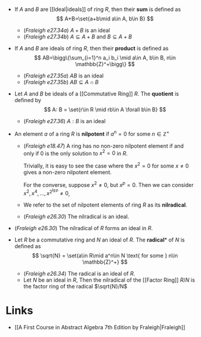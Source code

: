 * If $A$ and $B$ are [[Ideal|ideals]] of ring $R$, then their **sum** is defined as 
  $$
  A+B=\set{a+b\mid a\in A, b\in B}
  $$
	* (*Fraleigh e27.34a*)  $A+B$ is an ideal
	* (*Fraleigh e27.34b*) $A\subseteq A+B$ and $B\subseteq A+B$ 

* If $A$ and $B$ are ideals of ring $R$, then their **product** is defined as 
  $$
  AB=\bigg\{\sum_{i=1}^n a_i b_i  \mid a\in A, b\in B, n\in \mathbb{Z}^+\bigg\}
  $$
	* (*Fraleigh e27.35a*)  $AB$ is an ideal
	* (*Fraleigh e27.35b*) $AB\subseteq A\cap B$  
* Let $A$ and $B$ be ideals of a [[Commutative Ring]] $R$. The **quotient** is defined by
  $$
  A: B = \set{r\in R \mid rb\in A \forall b\in B}
  $$
	* (*Fraleigh e27.36*) $A:B$ is an ideal

* An element $a$ of a ring $R$ is **nilpotent** if $a^n=0$ for some $n\in \mathbb{Z}^+$
	* (*Fraleigh e18.47*) A ring has no non-zero nilpotent element if and only if $0$ is the only solution to $x^2=0$ in $R$.
	  
	  Trivially, it is easy to see the case where the $x^2=0$ for some $x\ne 0$ gives a non-zero nilpotent element.
	  
	  For the converse, suppose $x^2\ne 0$, but $x^p=0$. Then we can consider $x^2,x^4,\dots, x^{2^{\lg p}}\ne 0$,    
	* We refer to the set of nilpotent elements of ring $R$ as its **nilradical**. 
	* (*Fraleigh e26.30*) The nilradical is an ideal.

* (*Fraleigh e26.30*) The nilradical of $R$  forms an ideal in $R$. 

* Let $R$ be a commutative ring and $N$ an ideal of $R$. The **radical*** of $N$ is defined as
  $$
  \sqrt{N} = \set{a\in R\mid a^n\in N \text{ for some } n\in \mathbb{Z}^+}
  $$
	* (*Fraleigh e26.34*) The radical is an ideal of $R$.
	* Let $N$ be an ideal in $R$, Then the nilradical of the [[Factor Ring]] $R/N$ is the factor ring of the radical $\sqrt{N}/N$

# Links
* [[A First Course in Abstract Algebra 7th Edition by Fraleigh|Fraleigh]]